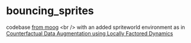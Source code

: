 # bouncing_sprites

codebase [from moog]([https://github.com/jazlab/moog.github.io](https://jazlab.github.io/moog.github.io/index.html)) <br />
with an added spriteworld environment as in [Counterfactual Data Augmentation using Locally Factored Dynamics](https://arxiv.org/abs/2007.02863)


